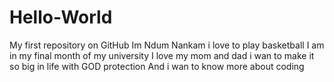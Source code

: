 # Hello-World
My first repository on GitHub
Im Ndum Nankam i love to play basketball 
I am in my final month of my university
I love my mom and dad
i wan to make it so big in life with GOD protection
And i wan to know more about coding
